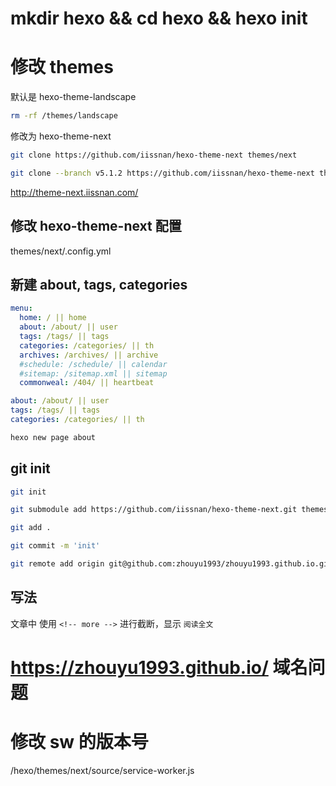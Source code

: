 # mkdir hexo && cd hexo && hexo init

# 修改 themes

默认是 hexo-theme-landscape

``` bash
rm -rf /themes/landscape
```

修改为 hexo-theme-next

``` bash
git clone https://github.com/iissnan/hexo-theme-next themes/next

git clone --branch v5.1.2 https://github.com/iissnan/hexo-theme-next themes/next
```

http://theme-next.iissnan.com/

## 修改 hexo-theme-next 配置

themes/next/.config.yml

## 新建 about, tags, categories

``` yml
menu:
  home: / || home
  about: /about/ || user
  tags: /tags/ || tags
  categories: /categories/ || th
  archives: /archives/ || archive
  #schedule: /schedule/ || calendar
  #sitemap: /sitemap.xml || sitemap
  commonweal: /404/ || heartbeat

about: /about/ || user
tags: /tags/ || tags
categories: /categories/ || th
```

``` bash
hexo new page about
```

## git init

``` bash
git init

git submodule add https://github.com/iissnan/hexo-theme-next.git themes/next

git add .

git commit -m 'init'

git remote add origin git@github.com:zhouyu1993/zhouyu1993.github.io.git
```

## 写法

文章中 使用 `<!-- more -->` 进行截断，显示 `阅读全文`

# https://zhouyu1993.github.io/ 域名问题

# 修改 sw 的版本号

/hexo/themes/next/source/service-worker.js
